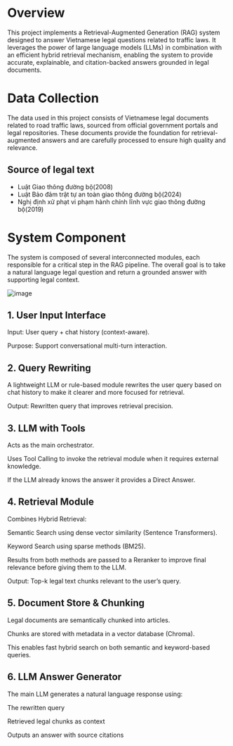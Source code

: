 # **Overview**
This project implements a Retrieval-Augmented Generation (RAG) system designed to answer Vietnamese legal questions related to traffic laws. It leverages the power of large language models (LLMs) in combination with an efficient hybrid retrieval mechanism, enabling the system to provide accurate, explainable, and citation-backed answers grounded in legal documents.

# **Data Collection**
The data used in this project consists of Vietnamese legal documents related to road traffic laws, sourced from official government portals and legal repositories. These documents provide the foundation for retrieval-augmented answers and are carefully processed to ensure high quality and relevance.

## **Source of legal text**
- Luật Giao thông đường bộ(2008)
- Luật Bảo đảm trật tự an toàn giao thông đường bộ(2024)
- Nghị định xử phạt vi phạm hành chính lĩnh vực giao thông đường bộ(2019)

# **System Component**
The system is composed of several interconnected modules, each responsible for a critical step in the RAG pipeline. The overall goal is to take a natural language legal question and return a grounded answer with supporting legal context.

![image](https://github.com/user-attachments/assets/e4e46001-ae1c-4e48-90d8-b4d0c67d2ad7)

## **1. User Input Interface**
Input: User query + chat history (context-aware).

Purpose: Support conversational multi-turn interaction.

## **2. Query Rewriting**
A lightweight LLM or rule-based module rewrites the user query based on chat history to make it clearer and more focused for retrieval.

Output: Rewritten query that improves retrieval precision.

## **3. LLM with Tools**
Acts as the main orchestrator.

Uses Tool Calling to invoke the retrieval module when it requires external knowledge.

If the LLM already knows the answer it provides a Direct Answer.

## **4. Retrieval Module**
Combines Hybrid Retrieval:

Semantic Search using dense vector similarity (Sentence Transformers).

Keyword Search using sparse methods (BM25).

Results from both methods are passed to a Reranker to improve final relevance before giving them to the LLM.

Output: Top-k legal text chunks relevant to the user’s query.

## **5. Document Store & Chunking**
Legal documents are semantically chunked into articles.

Chunks are stored with metadata in a vector database (Chroma).

This enables fast hybrid search on both semantic and keyword-based queries.

## **6. LLM Answer Generator**
The main LLM generates a natural language response using:

The rewritten query

Retrieved legal chunks as context

Outputs an answer with source citations
